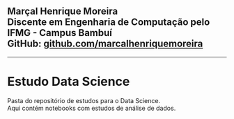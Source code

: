 Marçal Henrique Moreira  
Discente em Engenharia de Computação pelo IFMG - Campus Bambuí  
GitHub: [github.com/marcalhenriquemoreira](https://github.com/marcalhenrique)
---

---------------------

# Estudo Data Science
Pasta do repositório de estudos para o Data Science.  
Aqui contém notebooks com estudos de análise de dados.